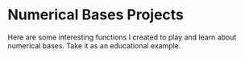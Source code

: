 # Numerical Bases Projects
Here are some interesting functions I created to play and learn about numerical bases.
Take it as an educational example.
